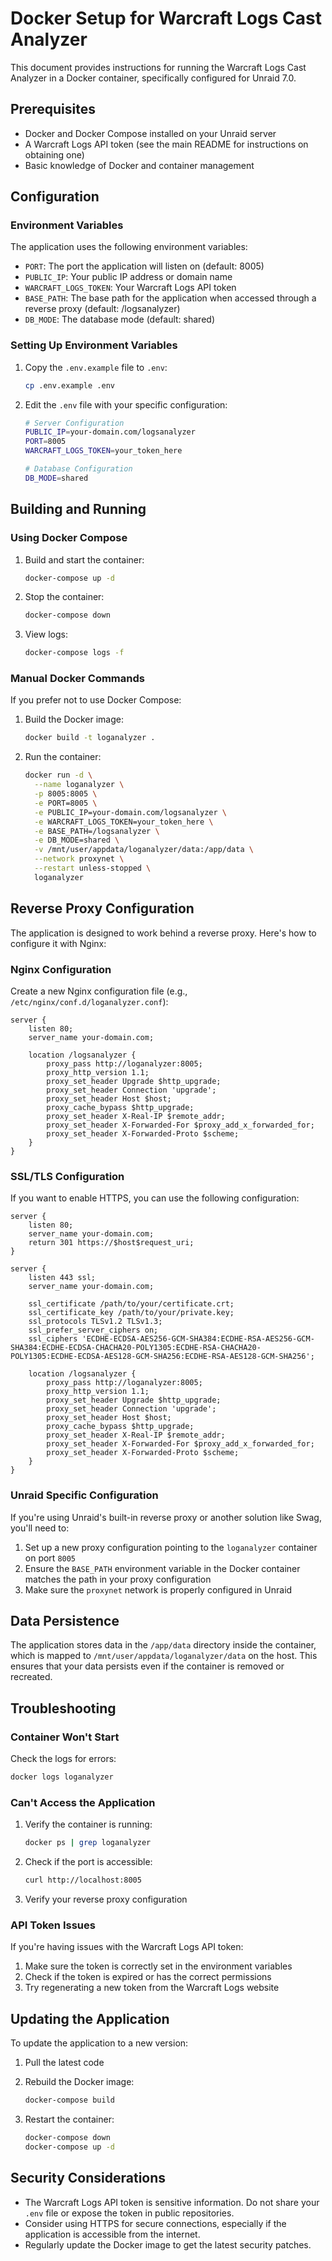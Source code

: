 # Docker Setup for Warcraft Logs Cast Analyzer

This document provides instructions for running the Warcraft Logs Cast Analyzer in a Docker container, specifically configured for Unraid 7.0.

## Prerequisites

- Docker and Docker Compose installed on your Unraid server
- A Warcraft Logs API token (see the main README for instructions on obtaining one)
- Basic knowledge of Docker and container management

## Configuration

### Environment Variables

The application uses the following environment variables:

- `PORT`: The port the application will listen on (default: 8005)
- `PUBLIC_IP`: Your public IP address or domain name
- `WARCRAFT_LOGS_TOKEN`: Your Warcraft Logs API token
- `BASE_PATH`: The base path for the application when accessed through a reverse proxy (default: /logsanalyzer)
- `DB_MODE`: The database mode (default: shared)

### Setting Up Environment Variables

1. Copy the `.env.example` file to `.env`:
   ```bash
   cp .env.example .env
   ```

2. Edit the `.env` file with your specific configuration:
   ```bash
   # Server Configuration
   PUBLIC_IP=your-domain.com/logsanalyzer
   PORT=8005
   WARCRAFT_LOGS_TOKEN=your_token_here
   
   # Database Configuration
   DB_MODE=shared
   ```

## Building and Running

### Using Docker Compose

1. Build and start the container:
   ```bash
   docker-compose up -d
   ```

2. Stop the container:
   ```bash
   docker-compose down
   ```

3. View logs:
   ```bash
   docker-compose logs -f
   ```

### Manual Docker Commands

If you prefer not to use Docker Compose:

1. Build the Docker image:
   ```bash
   docker build -t loganalyzer .
   ```

2. Run the container:
   ```bash
   docker run -d \
     --name loganalyzer \
     -p 8005:8005 \
     -e PORT=8005 \
     -e PUBLIC_IP=your-domain.com/logsanalyzer \
     -e WARCRAFT_LOGS_TOKEN=your_token_here \
     -e BASE_PATH=/logsanalyzer \
     -e DB_MODE=shared \
     -v /mnt/user/appdata/loganalyzer/data:/app/data \
     --network proxynet \
     --restart unless-stopped \
     loganalyzer
   ```

## Reverse Proxy Configuration

The application is designed to work behind a reverse proxy. Here's how to configure it with Nginx:

### Nginx Configuration

Create a new Nginx configuration file (e.g., `/etc/nginx/conf.d/loganalyzer.conf`):

```nginx
server {
    listen 80;
    server_name your-domain.com;

    location /logsanalyzer {
        proxy_pass http://loganalyzer:8005;
        proxy_http_version 1.1;
        proxy_set_header Upgrade $http_upgrade;
        proxy_set_header Connection 'upgrade';
        proxy_set_header Host $host;
        proxy_cache_bypass $http_upgrade;
        proxy_set_header X-Real-IP $remote_addr;
        proxy_set_header X-Forwarded-For $proxy_add_x_forwarded_for;
        proxy_set_header X-Forwarded-Proto $scheme;
    }
}
```

### SSL/TLS Configuration

If you want to enable HTTPS, you can use the following configuration:

```nginx
server {
    listen 80;
    server_name your-domain.com;
    return 301 https://$host$request_uri;
}

server {
    listen 443 ssl;
    server_name your-domain.com;

    ssl_certificate /path/to/your/certificate.crt;
    ssl_certificate_key /path/to/your/private.key;
    ssl_protocols TLSv1.2 TLSv1.3;
    ssl_prefer_server_ciphers on;
    ssl_ciphers 'ECDHE-ECDSA-AES256-GCM-SHA384:ECDHE-RSA-AES256-GCM-SHA384:ECDHE-ECDSA-CHACHA20-POLY1305:ECDHE-RSA-CHACHA20-POLY1305:ECDHE-ECDSA-AES128-GCM-SHA256:ECDHE-RSA-AES128-GCM-SHA256';

    location /logsanalyzer {
        proxy_pass http://loganalyzer:8005;
        proxy_http_version 1.1;
        proxy_set_header Upgrade $http_upgrade;
        proxy_set_header Connection 'upgrade';
        proxy_set_header Host $host;
        proxy_cache_bypass $http_upgrade;
        proxy_set_header X-Real-IP $remote_addr;
        proxy_set_header X-Forwarded-For $proxy_add_x_forwarded_for;
        proxy_set_header X-Forwarded-Proto $scheme;
    }
}
```

### Unraid Specific Configuration

If you're using Unraid's built-in reverse proxy or another solution like Swag, you'll need to:

1. Set up a new proxy configuration pointing to the `loganalyzer` container on port `8005`
2. Ensure the `BASE_PATH` environment variable in the Docker container matches the path in your proxy configuration
3. Make sure the `proxynet` network is properly configured in Unraid

## Data Persistence

The application stores data in the `/app/data` directory inside the container, which is mapped to `/mnt/user/appdata/loganalyzer/data` on the host. This ensures that your data persists even if the container is removed or recreated.

## Troubleshooting

### Container Won't Start

Check the logs for errors:
```bash
docker logs loganalyzer
```

### Can't Access the Application

1. Verify the container is running:
   ```bash
   docker ps | grep loganalyzer
   ```

2. Check if the port is accessible:
   ```bash
   curl http://localhost:8005
   ```

3. Verify your reverse proxy configuration

### API Token Issues

If you're having issues with the Warcraft Logs API token:

1. Make sure the token is correctly set in the environment variables
2. Check if the token is expired or has the correct permissions
3. Try regenerating a new token from the Warcraft Logs website

## Updating the Application

To update the application to a new version:

1. Pull the latest code
2. Rebuild the Docker image:
   ```bash
   docker-compose build
   ```

3. Restart the container:
   ```bash
   docker-compose down
   docker-compose up -d
   ```

## Security Considerations

- The Warcraft Logs API token is sensitive information. Do not share your `.env` file or expose the token in public repositories.
- Consider using HTTPS for secure connections, especially if the application is accessible from the internet.
- Regularly update the Docker image to get the latest security patches.
